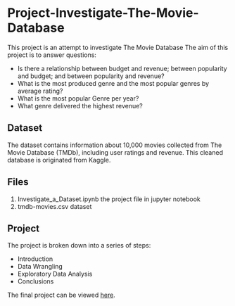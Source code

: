 # Project-Investigate-The-Movie-Database

This project is an attempt to investigate The Movie Database
The aim of this project is to answer questions:

- Is there a relationship between budget and revenue; between popularity and budget; and between popularity and revenue?
- What is the most produced genre and the most popular genres by average rating?
- What is the most popular Genre per year?
- What genre delivered the highest revenue?

## Dataset
The dataset contains information about 10,000 movies collected from The Movie Database (TMDb), including user ratings and revenue. This cleaned database is originated from Kaggle.

## Files
1. Investigate_a_Dataset.ipynb the project file in jupyter notebook
2. tmdb-movies.csv dataset

## Project
The project is broken down into a series of steps:
- Introduction
- Data Wrangling
- Exploratory Data Analysis
- Conclusions

The final project can be viewed [here](http://htmlpreview.github.io/?https://github.com/Porubova/Project-Investigate-The-Movie-Database/blob/master/Investigate_a_Dataset.html).
